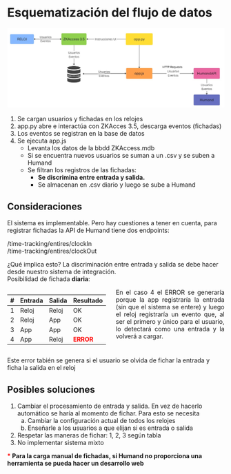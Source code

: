 # Esquematización del flujo de datos

![Esquema](_media/schema.jpg)

1. Se cargan usuarios y fichadas en los relojes
2. app.py abre e interactúa con ZKAcces 3.5, descarga eventos (fichadas)
3. Los eventos se registran en la base de datos
4. Se ejecuta app.js
   - Levanta los datos de la bbdd ZKAccess.mdb
   - Si se encuentra nuevos usuarios se suman a un .csv y se suben a Humand
   - Se filtran los registros de las fichadas:
     - **Se discrimina entre entrada y salida.**
     - Se almacenan en .csv diario y luego se sube a Humand

## Consideraciones

<p>El sistema es implementable. Pero hay cuestiones a tener en cuenta, para registrar fichadas la API de Humand tiene dos endpoints: </p>
/time-tracking/entires/clockIn<br />
/time-tracking/entires/clockOut<br />

<p>¿Qué implica esto? La discriminación entre entrada y salida se debe hacer desde nuestro sistema de integración.<br /> Posibilidad de fichada <strong>diaria</strong>:</p>
<div style="display: flex; flex-direction:row; align-items:start; justify-content:center;">
<table >
    <thead>
        <tr>
            <th>#</th>
            <th>Entrada</th>
            <th>Salida</th>
            <th>Resultado</th>
        </tr>
    </thead>
    <tbody>
        <tr>
            <td>1</td>
            <td>Reloj</td>
            <td>Reloj</td>
            <td>OK</td>
        </tr>
        <tr>
            <td>2</td>
            <td>Reloj</td>
            <td>App</td>
            <td>OK</td>
        </tr>
        <tr>
            <td>3</td>
            <td>App</td>
            <td>App</td>
            <td>OK</td>
        </tr>
        <tr>
            <td>4</td>
            <td>App</td>
            <td>Reloj</td>
            <td><strong style="color: red;">ERROR</strong></td>
        </tr>
    </tbody>
</table>
<p style="width:100%; margin:0; text-align:justify;">En el caso 4 el ERROR se generaría porque la app registraría la entrada (sin que el sistema se entere) y luego el reloj registraría un evento que, al ser el primero y único para el usuario, lo detectará como una entrada y la volverá a cargar.</p>
</div>
<p>Este error tabién se genera si el usuario se olvida de fichar la entrada y ficha la salida en el reloj </p>

## Posibles soluciones
<ol>
    <li>
        Cambiar el procesamiento de entrada y salida. En vez de hacerlo automático se haría al momento de fichar. Para esto se necesita 
        <ol type="a">
            <li>Cambiar la configuración actual de todos los relojes</li>
            <li>Enseñarle a los usuarios a que elijan si es entrada o salida</li>
        </ol>
    </li>
    <li>
        Respetar las maneras de fichar: 1, 2, 3 según tabla
    </li>
    <li>
        No implementar sistema mixto
    </li>
</ol>

<p style="font-weight: 700;"><span style="color: red;">*</span> Para la carga manual de fichadas, si Humand no proporciona una herramienta se pueda hacer un desarrollo web</p>
